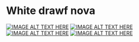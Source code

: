 # White drawf nova
[![IMAGE ALT TEXT HERE](http://img.youtube.com/vi/bcKzRE-KfkQ/0.jpg)](http://www.youtube.com/watch?v=bcKzRE-KfkQ)
[![IMAGE ALT TEXT HERE](http://img.youtube.com/vi/vCilkJQ6AwU/0.jpg)](http://www.youtube.com/watch?v=vCilkJQ6AwU)
[![IMAGE ALT TEXT HERE](http://img.youtube.com/vi/EuvfM5jWhKw/0.jpg)](http://www.youtube.com/watch?v=EuvfM5jWhKw)
[![IMAGE ALT TEXT HERE](http://img.youtube.com/vi/BIAKdRd4u2w/0.jpg)](http://www.youtube.com/watch?v=BIAKdRd4u2w)
